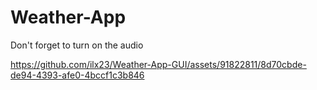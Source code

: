 # Weather-App

Don't forget to turn on the audio

https://github.com/ilx23/Weather-App-GUI/assets/91822811/8d70cbde-de94-4393-afe0-4bccf1c3b846

